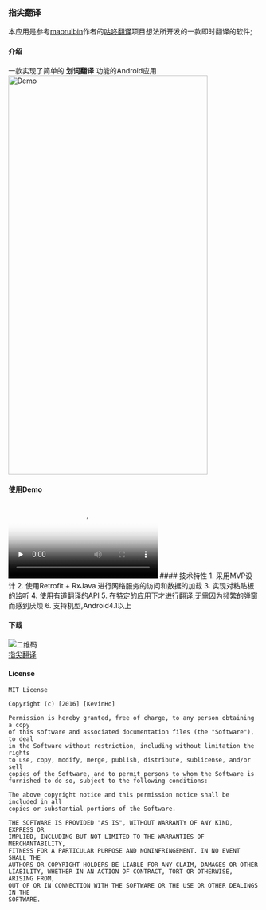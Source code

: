 ### 指尖翻译
本应用是参考[maoruibin](https://github.com/maoruibin)作者的[咕咚翻译](https://github.com/maoruibin/TranslateApp)项目想法所开发的一款即时翻译的软件;
#### 介绍
一款实现了简单的 **划词翻译** 功能的Android应用  
<img src="http://o7x6n1hmo.bkt.clouddn.com/image/fingertrans/2057965061.jpg" width = "400" height = "800" alt="Demo" align=center />
#### 使用Demo
<video id="video" controls="" preload="none" poster="http://media.w3.org/2010/05/sintel/poster.png">
      <source id="mp4" src="http://115.28.173.76/using_demo.mp4" type="video/mp4">
      <p>Your user agent does not support the HTML5 Video element.</p>
    </video>
#### 技术特性
1. 采用MVP设计
2. 使用Retrofit + RxJava 进行网络服务的访问和数据的加载
3. 实现对粘贴板的监听
4. 使用有道翻译的API
5. 在特定的应用下才进行翻译,无需因为频繁的弹窗而感到厌烦
6. 支持机型,Android4.1以上


#### 下载
![二维码](http://o7x6n1hmo.bkt.clouddn.com/image/fingertrans/1467542019.png)  
[指尖翻译](http://115.28.173.76/FingerTrans.apk)




#### License
```
MIT License

Copyright (c) [2016] [KevinHo]

Permission is hereby granted, free of charge, to any person obtaining a copy
of this software and associated documentation files (the "Software"), to deal
in the Software without restriction, including without limitation the rights
to use, copy, modify, merge, publish, distribute, sublicense, and/or sell
copies of the Software, and to permit persons to whom the Software is
furnished to do so, subject to the following conditions:

The above copyright notice and this permission notice shall be included in all
copies or substantial portions of the Software.

THE SOFTWARE IS PROVIDED "AS IS", WITHOUT WARRANTY OF ANY KIND, EXPRESS OR
IMPLIED, INCLUDING BUT NOT LIMITED TO THE WARRANTIES OF MERCHANTABILITY,
FITNESS FOR A PARTICULAR PURPOSE AND NONINFRINGEMENT. IN NO EVENT SHALL THE
AUTHORS OR COPYRIGHT HOLDERS BE LIABLE FOR ANY CLAIM, DAMAGES OR OTHER
LIABILITY, WHETHER IN AN ACTION OF CONTRACT, TORT OR OTHERWISE, ARISING FROM,
OUT OF OR IN CONNECTION WITH THE SOFTWARE OR THE USE OR OTHER DEALINGS IN THE
SOFTWARE.

```
